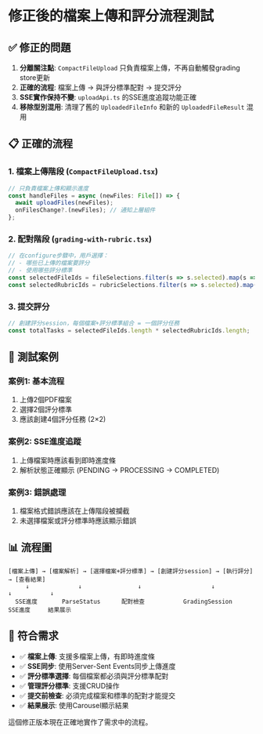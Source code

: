 # 修正後的檔案上傳和評分流程測試

## ✅ 修正的問題

1. **分離關注點**: `CompactFileUpload` 只負責檔案上傳，不再自動觸發grading store更新
2. **正確的流程**: 檔案上傳 → 與評分標準配對 → 提交評分
3. **SSE實作保持不變**: `uploadApi.ts` 的SSE進度追蹤功能正確
4. **移除型別混用**: 清理了舊的 `UploadedFileInfo` 和新的 `UploadedFileResult` 混用

## 📋 正確的流程

### 1. 檔案上傳階段 (`CompactFileUpload.tsx`)
```typescript
// 只負責檔案上傳和顯示進度
const handleFiles = async (newFiles: File[]) => {
  await uploadFiles(newFiles);
  onFilesChange?.(newFiles); // 通知上層組件
};
```

### 2. 配對階段 (`grading-with-rubric.tsx`)
```typescript
// 在configure步驟中，用戶選擇：
// - 哪些已上傳的檔案要評分
// - 使用哪些評分標準
const selectedFileIds = fileSelections.filter(s => s.selected).map(s => s.fileId);
const selectedRubricIds = rubricSelections.filter(s => s.selected).map(s => s.rubricId);
```

### 3. 提交評分
```typescript
// 創建評分session，每個檔案+評分標準組合 = 一個評分任務
const totalTasks = selectedFileIds.length * selectedRubricIds.length;
```

## 🧪 測試案例

### 案例1: 基本流程
1. 上傳2個PDF檔案
2. 選擇2個評分標準
3. 應該創建4個評分任務 (2×2)

### 案例2: SSE進度追蹤
1. 上傳檔案時應該看到即時進度條
2. 解析狀態正確顯示 (PENDING → PROCESSING → COMPLETED)

### 案例3: 錯誤處理
1. 檔案格式錯誤應該在上傳階段被攔截
2. 未選擇檔案或評分標準時應該顯示錯誤

## 📊 流程圖

```
[檔案上傳] → [檔案解析] → [選擇檔案+評分標準] → [創建評分session] → [執行評分] → [查看結果]
     ↓              ↓                ↓                    ↓               ↓           ↓
  SSE進度       ParseStatus      配對檢查           GradingSession     SSE進度     結果展示
```

## 🎯 符合需求

- ✅ **檔案上傳**: 支援多檔案上傳，有即時進度條
- ✅ **SSE同步**: 使用Server-Sent Events同步上傳進度
- ✅ **評分標準選擇**: 每個檔案都必須與評分標準配對
- ✅ **管理評分標準**: 支援CRUD操作
- ✅ **提交前檢查**: 必須完成檔案和標準的配對才能提交
- ✅ **結果展示**: 使用Carousel顯示結果

這個修正版本現在正確地實作了需求中的流程。 